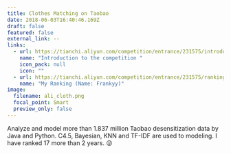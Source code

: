 ```yaml
---
title: Clothes Matching on Taobao
date: 2018-06-03T16:40:46.169Z
draft: false
featured: false
external_link: --
links:
  - url: https://tianchi.aliyun.com/competition/entrance/231575/introduction
    name: "Introduction to the competition "
    icon_pack: null
    icon: ""
  - url: https://tianchi.aliyun.com/competition/entrance/231575/rankingList#
    name: "My Ranking (Name: Frankyy)"
image:
  filename: ali_cloth.png
  focal_point: Smart
  preview_only: false
---
```

Analyze and model more than 1.837 million Taobao desensitization data by Java and Python. C4.5, Bayesian, KNN and TF-IDF are used to modeling. I have ranked 17 more than 2 years. :stuck_out_tongue_winking_eye:	 